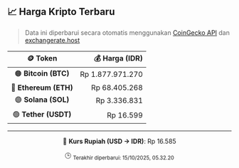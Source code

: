 

<!-- HARGA_KRIPTO -->
## 📈 Harga Kripto Terbaru

> Data ini diperbarui secara otomatis menggunakan [CoinGecko API](https://www.coingecko.com/) dan [exchangerate.host](https://exchangerate.host/)

<div align="center">

| 🪙 Token | 💰 Harga (IDR) |
|:------:|---------------:|
| 🟠 **Bitcoin (BTC)**   | Rp 1.877.971.270 |
| 🔵 **Ethereum (ETH)**  | Rp 68.405.268 |
| 🟣 **Solana (SOL)**    | Rp 3.336.831 |
| 🟢 **Tether (USDT)**   | Rp 16.599 |

---

💱 **Kurs Rupiah (USD → IDR)**: Rp 16.585

🕒 <sub>Terakhir diperbarui: 15/10/2025, 05.32.20</sub>

</div>
<!-- /HARGA_KRIPTO -->